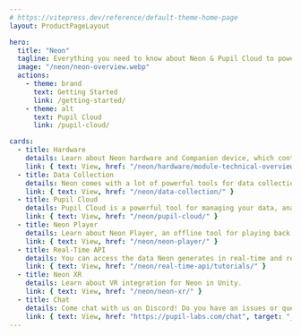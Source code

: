 ```yaml
---
# https://vitepress.dev/reference/default-theme-home-page
layout: ProductPageLayout

hero:
  title: "Neon"
  tagline: Everything you need to know about Neon & Pupil Cloud to power your eye tracking application!
  image: "/neon/neon-overview.webp"
  actions:
    - theme: brand
      text: Getting Started
      link: /getting-started/
    - theme: alt
      text: Pupil Cloud
      link: /pupil-cloud/

cards:
  - title: Hardware
    details: Learn about Neon hardware and Companion device, which controls recordings, data streaming, and uploads to Pupil Cloud.
    link: { text: View, href: "/neon/hardware/module-technical-overview/" }
  - title: Data Collection
    details: Neon comes with a lot of powerful tools for data collection. Learn how to use them here!
    link: { text: View, href: "/neon/data-collection/" }
  - title: Pupil Cloud
    details: Pupil Cloud is a powerful tool for managing your data, analyzing your recordings, and collaborating with your team. It's our recommended tool for analysis.
    link: { text: View, href: "/neon/pupil-cloud/" }
  - title: Neon Player
    details: Learn about Neon Player, an offline tool for playing back and exporting recordings.
    link: { text: View, href: "/neon/neon-player/" }
  - title: Real-Time API
    details: You can access the data Neon generates in real-time and remote control it using its real-time API. Learn how it works here!
    link: { text: View, href: "/neon/real-time-api/tutorials/" }
  - title: Neon XR
    details: Learn about VR integration for Neon in Unity.
    link: { text: View, href: "/neon/neon-xr/" }
  - title: Chat
    details: Come chat with us on Discord! Do you have an issues or questions? Just wanna say hi? Join the chat and drop us a message!
    link: { text: View, href: "https://pupil-labs.com/chat", target: "_blank" }
---
```

